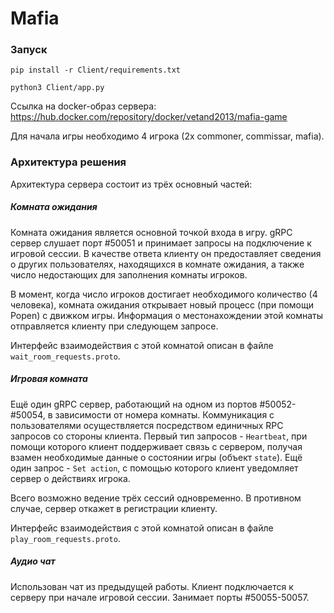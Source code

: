 # Mafia
### Запуск

```pip install -r Client/requirements.txt```

```python3 Client/app.py```

Ссылка на docker-образ сервера: https://hub.docker.com/repository/docker/vetand2013/mafia-game

Для начала игры необходимо 4 игрока (2x commoner, commissar, mafia).

### Архитектура решения

Архитектура сервера состоит из трёх основный частей:

##### Комната ожидания

Комната ожидания является основной точкой входа в игру. gRPC сервер слушает порт #50051 и принимает запросы на подключение к игровой сессии. В качестве ответа клиенту он предоставляет сведения о других пользователях, находящихся в комнате ожидания, а также число недостающих для заполнения комнаты игроков.

В момент, когда число игроков достигает необходимого количество (4 человека), комната ожидания открывает новый процесс (при помощи Popen) с движком игры. Информация о местонахождении этой комнаты отправляется клиенту при следующем запросе.

Интерфейс взаимодействия с этой комнатой описан в файле `wait_room_requests.proto`.

##### Игровая комната

Ещё один gRPC сервер, работающий на одном из портов #50052-#50054, в зависимости от номера комнаты. Коммуникация с пользователями осуществляется посредством единичных RPC запросов со стороны клиента. Первый тип запросов -  `Heartbeat`, при помощи которого клиент поддерживает связь с сервером, получая взамен необходимые данные о состоянии игры (объект `state`).
Ещё один запрос - `Set action`, с помощью которого клиент уведомляет сервер о действиях игрока.

Всего возможно ведение трёх сессий одновременно. В противном случае, сервер откажет в регистрации клиенту.

Интерфейс взаимодействия с этой комнатой описан в файле `play_room_requests.proto`.

##### Аудио чат

Использован чат из предыдущей работы. Клиент подключается к серверу при начале игровой сессии. Занимает порты #50055-50057.
